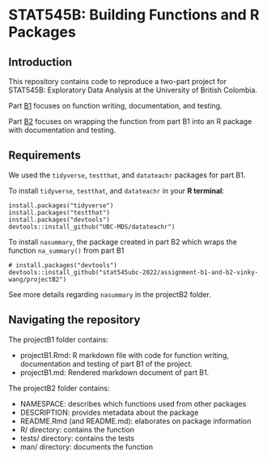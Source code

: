 # STAT545B: Building Functions and R Packages

## Introduction
This repository contains code to reproduce a two-part project for STAT545B: Exploratory Data Analysis at the University of British Colombia.

Part [B1](https://stat545.stat.ubc.ca/assignments/assignment-b1/) focuses on function writing, documentation, and testing.

Part [B2](https://stat545.stat.ubc.ca/assignments/assignment-b2/) focuses on wrapping the function from part B1 into an R package with documentation and testing. 


## Requirements
We used the `tidyverse`, `testthat`, and `datateachr` packages for part B1. 

To install `tidyverse`, `testthat`, and `datateachr` in your **R terminal**:

```{r}
install.packages("tidyverse")
install.packages("testthat")
install.packages("devtools")
devtools::install_github("UBC-MDS/datateachr")
```

To install `nasummary`, the package created in part B2 which wraps the function `na_summary()` from part B1

```{r}
# install.packages("devtools")
devtools::install_github("stat545ubc-2022/assignment-b1-and-b2-vinky-wang/projectB2")
```

See more details regarding `nasummary` in the projectB2 folder. 

## Navigating the repository

The projectB1 folder contains: 

- projectB1.Rmd: R markdown file with code for function writing, documentation and testing of part B1 of the project.
- projectB1.md: Rendered markdown document of part B1.
  
The projectB2 folder contains: 

- NAMESPACE: describes which functions used from other packages 
- DESCRIPTION: provides metadata about the package
- README.Rmd (and README.md): elaborates on package information
- R/ directory: contains the function
- tests/ directory: contains the tests 
- man/ directory: documents the function
